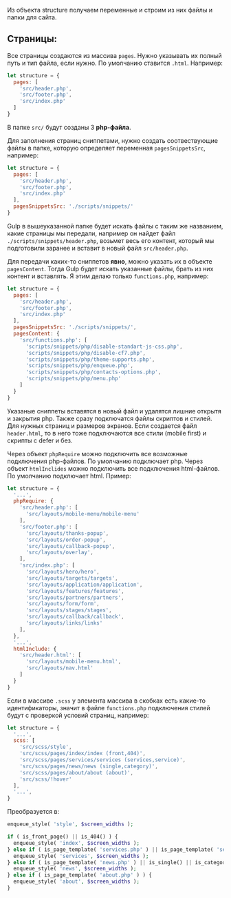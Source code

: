 Из объекта structure получаем переменные и строим из них файлы и папки для сайта.

## Страницы:
Все страницы создаются из массива `pages`. Нужно указывать их полный путь и тип файла, если нужно. По умолчанию ставится `.html`. Например:
```javascript
let structure = {
  pages: [
    'src/header.php',
    'src/footer.php',
    'src/index.php'
  ]
}
```
В папке `src/` будут созданы 3 **php-файла**.

Для заполнения страниц сниппетами, нужно создать соотвествующие файлы в папке, которую определяет переменная `pagesSnippetsSrc`, например:
```javascript
let structure = {
  pages: [
    'src/header.php',
    'src/footer.php',
    'src/index.php'
  ],
  pagesSnippetsSrc: './scripts/snippets/'
}
```
Gulp в вышеуказанной папке будет искать файлы с таким же названием, какие страницы мы передали, например он найдет файл `./scripts/snippets/header.php`, возьмет весь его контент, который мы подготовили заранее и вставит в новый файл `src/header.php`.

Для передачи каких-то сниппетов **явно**, можно указать их в объекте `pagesContent`. Тогда Gulp будет искать указанные файлы, брать из них контент и вставлять. Я этим делаю только `functions.php`, например:
```javascript
let structure = {
  pages: [
    'src/header.php',
    'src/footer.php',
    'src/index.php'
  ],
  pagesSnippetsSrc: './scripts/snippets/',
  pagesContent: {
    'src/functions.php': [
      'scripts/snippets/php/disable-standart-js-css.php',
      'scripts/snippets/php/disable-cf7.php',
      'scripts/snippets/php/theme-supports.php',
      'scripts/snippets/php/enqueue.php',
      'scripts/snippets/php/contacts-options.php',
      'scripts/snippets/php/menu.php'
    ]
  }
}
```
Указаные сниппеты вставятся в новый файл и удалятся лишние открытя и закрытия php. Также сразу подключатся файлы скриптов и стилей. Для нужных страниц и размеров экранов.
Если создается файл `header.html`, то в него тоже подключаются все стили (mobile first) и скрипты с defer и без.

Через объект `phpRequire` можно подключить все возможные подключения php-файлов. По умолчанию подключает php.
Через объект `htmlInclides` можно подключить все подключения html-файлов. По умолчанию подключает html.
Пример:
```javascript
let structure = {
  '...',
  phpRequire: {
    'src/header.php': [
      'src/layouts/mobile-menu/mobile-menu'
    ],
    'src/footer.php': [
      'src/layouts/thanks-popup',
      'src/layouts/order-popup',
      'src/layouts/callback-popup',
      'src/layouts/overlay',
    ],
    'src/index.php': [
      'src/layouts/hero/hero',
      'src/layouts/targets/targets',
      'src/layouts/application/application',
      'src/layouts/features/features',
      'src/layouts/partners/partners',
      'src/layouts/form/form',
      'src/layouts/stages/stages',
      'src/layouts/callback/callback',
      'src/layouts/links/links'
    ],
  },
  '...',
  htmlInclude: {
    'src/header.html': [
      'src/layouts/mobile-menu.html',
      'src/layouts/nav.html'
    ]
  }
}
```

Если в массиве `.scss` у элемента массива в скобках есть какие-то идентификаторы, значит в файле `functions.php` подключения стилей будут с проверкой условий страниц, например:
```javascript
let structure = {
  '...',
  scss: [
    'src/scss/style',
    'src/scss/pages/index/index (front,404)',
    'src/scss/pages/services/services (services,service)',
    'src/scss/pages/news/news (single,category)',
    'src/scss/pages/about/about (about)',
    'src/scss/!hover'
  ],
  '...',
}
```
Преобразуется в:
```php
enqueue_style( 'style', $screen_widths );

if ( is_front_page() || is_404() ) {
  enqueue_style( 'index', $screen_widths );
} else if ( is_page_template( 'services.php' ) || is_page_template( 'service.php' ) ) {
  enqueue_style( 'services', $screen_widths );
} else if ( is_page_template( 'news.php' ) || is_single() || is_category() ) {
  enqueue_style( 'news', $screen_widths );
} else if ( is_page_template( 'about.php' ) ) {
  enqueue_style( 'about', $screen_widths );
}
```